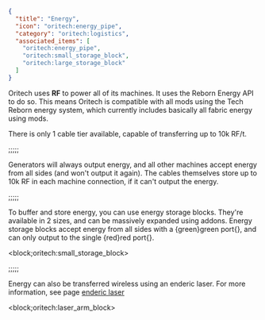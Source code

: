```json
{
  "title": "Energy",
  "icon": "oritech:energy_pipe",
  "category": "oritech:logistics",
  "associated_items": [
    "oritech:energy_pipe",
    "oritech:small_storage_block",
    "oritech:large_storage_block"
  ]
}
```

Oritech uses **RF** to power all of its machines. It uses the Reborn Energy API to do so. This means Oritech is compatible with
all mods using the Tech Reborn energy system, which currently includes basically all fabric energy using mods.

There is only 1 cable tier available, capable of transferring up to 10k RF/t.

;;;;;

Generators will always output energy, and all other machines accept
energy from all sides (and won't output it again). The cables themselves store up to 10k RF in each machine connection, if it can't output the energy.

;;;;;

To buffer and store energy, you can use energy storage blocks. They're available in 2 sizes, and can be massively expanded using addons.
Energy storage blocks accept energy from all sides with a {green}green port{}, and can only output to the single {red}red port{}.

<block;oritech:small_storage_block>

;;;;;

Energy can also be transferred wireless using an enderic laser. For more information, see page [enderic laser](^oritech:enderic_laser)

<block;oritech:laser_arm_block>
